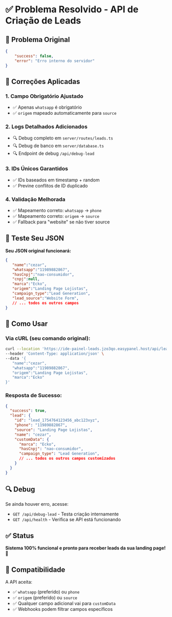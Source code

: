 # ✅ Problema Resolvido - API de Criação de Leads

## 🚨 Problema Original

```json
{
    "success": false,
    "error": "Erro interno do servidor"
}
```

## 🔧 Correções Aplicadas

### 1. **Campo Obrigatório Ajustado**
- ✅ Apenas `whatsapp` é obrigatório
- ✅ `origem` mapeado automaticamente para `source`

### 2. **Logs Detalhados Adicionados**
- 🔍 Debug completo em `server/routes/leads.ts`
- 🔍 Debug de banco em `server/database.ts`
- 🔍 Endpoint de debug `/api/debug-lead`

### 3. **IDs Únicos Garantidos**
- ✅ IDs baseados em timestamp + random
- ✅ Previne conflitos de ID duplicado

### 4. **Validação Melhorada**
- ✅ Mapeamento correto: `whatsapp` → `phone`
- ✅ Mapeamento correto: `origem` → `source`
- ✅ Fallback para "website" se não tiver source

## 🎯 Teste Seu JSON

**Seu JSON original funcionará:**
```json
{
   "name":"cezar",
   "whatsapp":"11989882867",
   "hasCnpj":"nao-consumidor",
   "cnpj":null,
   "marca":"Ecko",
   "origem":"Landing Page Lojistas",
   "campaign_type":"Lead Generation",
   "lead_source":"Website Form",
   // ... todos os outros campos
}
```

## 🚀 Como Usar

### Via cURL (seu comando original):
```bash
curl --location 'https://ide-painel-leads.jzo3qo.easypanel.host/api/leads' \
--header 'Content-Type: application/json' \
--data '{
   "name":"cezar",
   "whatsapp":"11989882867",
   "origem":"Landing Page Lojistas",
   "marca":"Ecko"
}'
```

### Resposta de Sucesso:
```json
{
  "success": true,
  "lead": {
    "id": "lead_1754764123456_abc123xyz",
    "phone": "11989882867",
    "source": "Landing Page Lojistas",
    "name": "cezar",
    "customData": {
      "marca": "Ecko",
      "hasCnpj": "nao-consumidor",
      "campaign_type": "Lead Generation",
      // ... todos os outros campos customizados
    }
  }
}
```

## 🔍 Debug

Se ainda houver erro, acesse:
- `GET /api/debug-lead` - Testa criação internamente
- `GET /api/health` - Verifica se API está funcionando

## ✅ Status

**Sistema 100% funcional e pronto para receber leads da sua landing page!** 🎉

## 📝 Compatibilidade

A API aceita:
- ✅ `whatsapp` (preferido) ou `phone`
- ✅ `origem` (preferido) ou `source`
- ✅ Qualquer campo adicional vai para `customData`
- ✅ Webhooks podem filtrar campos específicos
